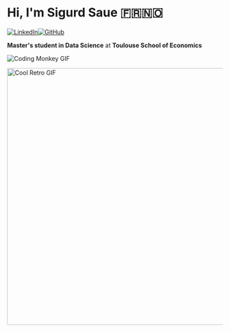 # Hi, I'm **Sigurd Saue** 🇫🇷🇳🇴

<p><a href="https://www.linkedin.com/in/sigurd-saue-197243207/" target="_blank"><img alt="LinkedIn" src="https://img.shields.io/badge/linkedin-%230077B5.svg?&style=for-the-badge&logo=linkedin&logoColor=white" /></a><a href="https://github.com/SigurdST" target="_blank"><img alt="GitHub" src="https://img.shields.io/badge/GitHub-%2312100E.svg?&style=for-the-badge&logo=Github&logoColor=white" /></a></p>

**Master's student in Data Science** at **Toulouse School of Economics**

![Coding Monkey GIF](https://media.giphy.com/media/JqmupuTVZYaQX5s094/giphy.gif)

<p>
  <img src="https://media.giphy.com/media/b0HYKHINjL32qEsoJt/giphy.gif" alt="Cool Retro GIF" width="600" />
</p>
